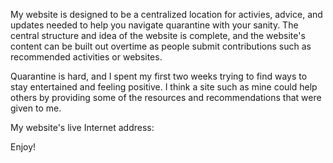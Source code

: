 My website is designed to be a centralized location for activies, advice, and updates needed to help you navigate quarantine with your sanity.  The central structure and idea of the website is complete, and the website's content can be built out overtime as people submit contributions such as recommended activities or websites.

Quarantine is hard, and I spent my first two weeks trying to find ways to stay entertained and feeling positive.  I think a site such as mine could help others by providing some of the resources and recommendations that were given to me.

My website's live Internet address:

Enjoy!